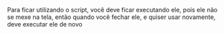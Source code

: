 Para ficar utilizando o script, você deve ficar executando ele, pois ele não se mexe na tela, então quando você fechar ele, e quiser usar novamente, deve executar ele de novo
